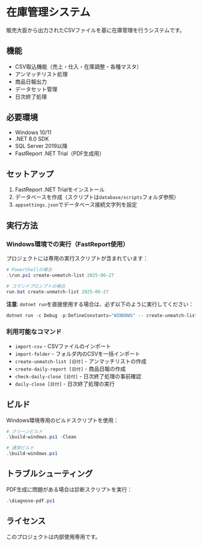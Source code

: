 # 在庫管理システム

販売大臣から出力されたCSVファイルを基に在庫管理を行うシステムです。

## 機能

- CSV取込機能（売上・仕入・在庫調整・各種マスタ）
- アンマッチリスト処理
- 商品日報出力
- データセット管理
- 日次終了処理

## 必要環境

- Windows 10/11
- .NET 8.0 SDK
- SQL Server 2019以降
- FastReport .NET Trial（PDF生成用）

## セットアップ

1. FastReport .NET Trialをインストール
2. データベースを作成（スクリプトは`database/scripts`フォルダ参照）
3. `appsettings.json`でデータベース接続文字列を設定

## 実行方法

### Windows環境での実行（FastReport使用）

プロジェクトには専用の実行スクリプトが含まれています：

```powershell
# PowerShellの場合
.\run.ps1 create-unmatch-list 2025-06-27

# コマンドプロンプトの場合  
run.bat create-unmatch-list 2025-06-27
```

**注意**: `dotnet run`を直接使用する場合は、必ず以下のように実行してください：
```powershell
dotnet run -c Debug -p:DefineConstants="WINDOWS" -- create-unmatch-list 2025-06-27
```

### 利用可能なコマンド

- `import-csv` - CSVファイルのインポート
- `import-folder` - フォルダ内のCSVを一括インポート
- `create-unmatch-list [日付]` - アンマッチリストの作成
- `create-daily-report [日付]` - 商品日報の作成
- `check-daily-close [日付]` - 日次終了処理の事前確認
- `daily-close [日付]` - 日次終了処理の実行

## ビルド

Windows環境専用のビルドスクリプトを使用：

```powershell
# クリーンビルド
.\build-windows.ps1 -Clean

# 通常ビルド
.\build-windows.ps1
```

## トラブルシューティング

PDF生成に問題がある場合は診断スクリプトを実行：

```powershell
.\diagnose-pdf.ps1
```

## ライセンス

このプロジェクトは内部使用専用です。